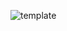 ![template](https://raw.githubusercontent.com/ShriIraCatalog/resources-two/refs/heads/master/2025/04/20/20250420193529.png)
